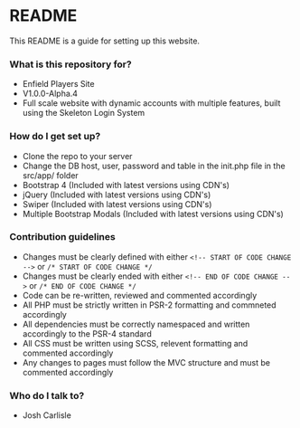 # README #

This README is a guide for setting up this website.  

### What is this repository for? ###

* Enfield Players Site
* V1.0.0-Alpha.4
* Full scale website with dynamic accounts with multiple features, built using the Skeleton Login System

### How do I get set up? ###

* Clone the repo to your server
* Change the DB host, user, password and table in the init.php file in the src/app/ folder
* Bootstrap 4 (Included with latest versions using CDN's)
* jQuery (Included with latest versions using CDN's)
* Swiper (Included with latest versions using CDN's)
* Multiple Bootstrap Modals (Included with latest versions using CDN's)

### Contribution guidelines ###

* Changes must be clearly defined with either `<!-- START OF CODE CHANGE -->` or `/* START OF CODE CHANGE */`
* Changes must be clearly ended with either `<!-- END OF CODE CHANGE -->` or `/* END OF CODE CHANGE */`
* Code can be re-written, reviewed and commented accordingly
* All PHP must be strictly written in PSR-2 formatting and commneted accordingly
* All dependencies must be correctly namespaced and written accordingly to the PSR-4 standard
* All CSS must be written using SCSS, relevent formatting and commented accordingly
* Any changes to pages must follow the MVC structure and must be commented accordingly

### Who do I talk to? ###

* Josh Carlisle